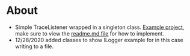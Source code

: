 ﻿# About

- Simple TraceListener wrapped in a singleton class. [Example project](https://github.com/karenpayneoregon/visual-basic-getting-started/tree/master/TraceListenerBasic), make sure to view the [readme.md file](https://github.com/karenpayneoregon/visual-basic-getting-started/blob/master/TraceListenerBasic/readme.md) for how to implement.
- 12/28/2020 added classes to show ILogger example for in this case writing to a file.